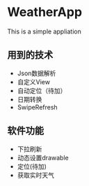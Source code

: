 # WeatherApp
This is a simple appliation
## 用到的技术
- Json数据解析
- 自定义View
- 自动定位（待加）
- 日期转换
- SwipeRefresh

## 软件功能
- 下拉刷新
- 动态设置drawable
- 定位(待加)
- 获取实时天气


